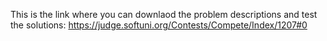 This is the link where you can downlaod the problem descriptions and test the solutions:
https://judge.softuni.org/Contests/Compete/Index/1207#0
